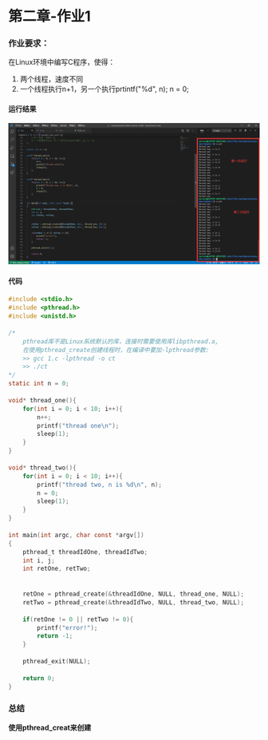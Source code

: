 # 第二章-作业1

### 作业要求：
在Linux环境中编写C程序，使得：
1. 两个线程，速度不同
2. 一个线程执行n+1，另一个执行prtintf("%d", n); n = 0;

#### 运行结果
![result](./1.png)
#### 代码
```c
#include <stdio.h>
#include <pthread.h>
#include <unistd.h>

/*
    pthread库不是Linux系统默认的库，连接时需要使用库libpthread.a, 
    在使用pthread_create创建线程时，在编译中要加-lpthread参数:
    >> gcc 1.c -lpthread -o ct
    >> ./ct
*/
static int n = 0;

void* thread_one(){
    for(int i = 0; i < 10; i++){
        n++;
        printf("thread one\n");
        sleep(1);
    }
}

void* thread_two(){
    for(int i = 0; i < 10; i++){
        printf("thread two, n is %d\n", n);
        n = 0;
        sleep(1);
    }
}

int main(int argc, char const *argv[])
{
    pthread_t threadIdOne, threadIdTwo;
    int i, j;
    int retOne, retTwo;

    
    retOne = pthread_create(&threadIdOne, NULL, thread_one, NULL);
    retTwo = pthread_create(&threadIdTwo, NULL, thread_two, NULL);

    if(retOne != 0 || retTwo != 0){
        printf("error!");
        return -1;
    }
    
    pthread_exit(NULL);
    
    return 0;
}
```

### 总结
**使用pthread_creat来创建**

<!-- - 1.c为成功样例，1-2.c 和 1-3.c来自网络，但是并没有达到实验预期 -->